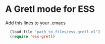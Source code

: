 # A Gretl mode for ESS
Add this lines to your .emacs

```lisp
  (load-file "path_to_files/ess-gretl.el")
  (require 'ess-gretl)
```
